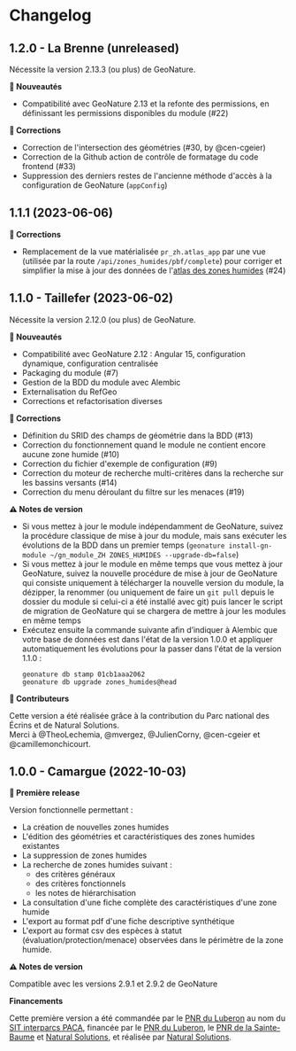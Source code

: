 # Changelog

## 1.2.0 - La Brenne (unreleased)

Nécessite la version 2.13.3 (ou plus) de GeoNature.

**🚀 Nouveautés**

- Compatibilité avec GeoNature 2.13 et la refonte des permissions, en définissant les permissions disponibles du module (#22)

**🐛 Corrections**

- Correction de l'intersection des géométries (#30, by @cen-cgeier)
- Correction de la Github action de contrôle de formatage du code frontend (#33)
- Suppression des derniers restes de l'ancienne méthode d'accès à la configuration de GeoNature (`appConfig`)

## 1.1.1 (2023-06-06)

**🐛 Corrections**

- Remplacement de la vue matérialisée `pr_zh.atlas_app` par une vue (utilisée par la route `/api/zones_humides/pbf/complete`) pour corriger et simplifier la mise à jour des données de l'[atlas des zones humides](https://github.com/PnX-SI/GeoNature-ZH-atlas) (#24)

## 1.1.0 - Taillefer (2023-06-02)

Nécessite la version 2.12.0 (ou plus) de GeoNature.

**🚀 Nouveautés**

- Compatibilité avec GeoNature 2.12 : Angular 15, configuration dynamique, configuration centralisée
- Packaging du module (#7)
- Gestion de la BDD du module avec Alembic
- Externalisation du RefGeo
- Corrections et refactorisation diverses

**🐛 Corrections**

- Définition du SRID des champs de géométrie dans la BDD (#13)
- Correction du fonctionnement quand le module ne contient encore aucune zone humide (#10)
- Correction du fichier d'exemple de configuration (#9)
- Correction du moteur de recherche multi-critères dans la recherche sur les bassins versants (#14)
- Correction du menu déroulant du filtre sur les menaces (#19)

**⚠️ Notes de version**

- Si vous mettez à jour le module indépendamment de GeoNature, suivez la procédure classique de mise à jour du module, mais sans exécuter les évolutions de la BDD dans un premier temps (`geonature install-gn-module ~/gn_module_ZH ZONES_HUMIDES --upgrade-db=false`)
- Si vous mettez à jour le module en même temps que vous mettez à jour GeoNature, suivez la nouvelle procédure de mise à jour de GeoNature qui consiste uniquement à télécharger la nouvelle version du module, la dézipper, la renommer (ou uniquement de faire un `git pull` depuis le dossier du module si celui-ci a été installé avec git) puis lancer le script de migration de GeoNature qui se chargera de mettre à jour les modules en même temps
- Exécutez ensuite la commande suivante afin d’indiquer à Alembic que votre base de données est dans l'état de la version 1.0.0 et appliquer automatiquement les évolutions pour la passer dans l'état de la version 1.1.0 :
  ```
  geonature db stamp 01cb1aaa2062
  geonature db upgrade zones_humides@head
  ```

**📝 Contributeurs**

Cette version a été réalisée grâce à la contribution du Parc national des Écrins et de Natural Solutions.  
Merci à @TheoLechemia, @mvergez, @JulienCorny, @cen-cgeier et @camillemonchicourt.

## 1.0.0 - Camargue (2022-10-03)

**🚀 Première release**

Version fonctionnelle permettant :
- La création de nouvelles zones humides
- L'édition des géométries et caractéristiques des zones humides existantes
- La suppression de zones humides
- La recherche de zones humides suivant :
  - des critères généraux
  - des critères fonctionnels
  - les notes de hiérarchisation
- La consultation d'une fiche complète des caractéristiques d'une zone humide
- L'export au format pdf d'une fiche descriptive synthétique
- L'export au format csv des espèces à statut (évaluation/protection/menace) 
  observées dans le périmètre de la zone humide.

**⚠️ Notes de version**

Compatible avec les versions 2.9.1 et 2.9.2 de GeoNature

**Financements**

Cette première version a été commandée par le [PNR du Luberon](https://www.parcduluberon.fr/) au nom du [SIT interparcs PACA](http://geo.pnrpaca.org/), financée par le [PNR du Luberon](https://www.parcduluberon.fr/), le [PNR de la Sainte-Baume](https://www.pnr-saintebaume.fr/) et [Natural Solutions](https://www.natural-solutions.eu/), et réalisée par [Natural Solutions](https://www.natural-solutions.eu/).
